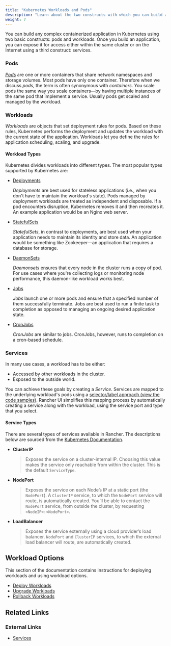 ```yaml
---
title: "Kubernetes Workloads and Pods"
description: "Learn about the two constructs with which you can build any complex containerized application in Kubernetes: Kubernetes workloads and pods"
weight: 7
---
```


You can build any complex containerized application in Kubernetes using two basic constructs: pods and workloads. Once you build an application, you can expose it for access either within the same cluster or on the Internet using a third construct: services.

### Pods

[_Pods_](https://kubernetes.io/docs/concepts/workloads/pods/pod-overview/) are one or more containers that share network namespaces and storage volumes. Most pods have only one container. Therefore when we discuss _pods_, the term is often synonymous with _containers_. You scale pods the same way you scale containers—by having multiple instances of the same pod that implement a service. Usually pods get scaled and managed by the workload.

### Workloads

_Workloads_ are objects that set deployment rules for pods. Based on these rules, Kubernetes performs the deployment and updates the workload with the current state of the application.
Workloads let you define the rules for application scheduling, scaling, and upgrade.

#### Workload Types

Kubernetes divides workloads into different types. The most popular types supported by Kubernetes are:

- [Deployments](https://kubernetes.io/docs/concepts/workloads/controllers/deployment/)

    _Deployments_ are best used for stateless applications (i.e., when you don't have to maintain the workload's state). Pods managed by deployment workloads are treated as independent and disposable. If a pod encounters disruption, Kubernetes removes it and then recreates it. An example application would be an Nginx web server.

- [StatefulSets](https://kubernetes.io/docs/concepts/workloads/controllers/statefulset/)

    _StatefulSets_, in contrast to deployments, are best used when your application needs to maintain its identity and store data. An application would be something like Zookeeper—an application that requires a database for storage.

- [DaemonSets](https://kubernetes.io/docs/concepts/workloads/controllers/daemonset/)

    _Daemonsets_ ensures that every node in the cluster runs a copy of pod. For use cases where you're collecting logs or monitoring node performance, this daemon-like workload works best.

- [Jobs](https://kubernetes.io/docs/concepts/workloads/controllers/jobs-run-to-completion/)

    _Jobs_ launch one or more pods and ensure that a specified number of them successfully terminate. Jobs are best used to run a finite task to completion as opposed to managing an ongoing desired application state.

- [CronJobs](https://kubernetes.io/docs/concepts/workloads/controllers/cron-jobs/)

    _CronJobs_ are similar to jobs. CronJobs, however, runs to completion on a cron-based schedule.

### Services

In many use cases, a workload has to be either:

- Accessed by other workloads in the cluster.
- Exposed to the outside world.

You can achieve these goals by creating a _Service_. Services are mapped to the underlying workload's pods using a [selector/label approach (view the code samples)](https://kubernetes.io/docs/concepts/overview/working-with-objects/labels/#service-and-replicationcontroller). Rancher UI simplifies this mapping process by automatically creating a service along with the workload, using the service port and type that you select.

#### Service Types

There are several types of services available in Rancher. The descriptions below are sourced from the [Kubernetes Documentation](https://kubernetes.io/docs/concepts/services-networking/service/#publishing-services-service-types).

- **ClusterIP**

    >Exposes the service on a cluster-internal IP. Choosing this value makes the service only reachable from within the cluster. This is the default `ServiceType`.

- **NodePort**

    >Exposes the service on each Node’s IP at a static port (the `NodePort`). A `ClusterIP` service, to which the `NodePort` service will route, is automatically created. You’ll be able to contact the `NodePort` service, from outside the cluster, by requesting `<NodeIP>:<NodePort>`.

- **LoadBalancer**

    >Exposes the service externally using a cloud provider’s load balancer. `NodePort` and `ClusterIP` services, to which the external load balancer will route, are automatically created.

## Workload Options

This section of the documentation contains instructions for deploying workloads and using workload options.

- [Deploy Workloads]({{<baseurl>}}/rancher/v2.x/en/k8s-in-rancher/workloads/deploy-workloads/)
- [Upgrade Workloads]({{<baseurl>}}/rancher/v2.x/en/k8s-in-rancher/workloads/upgrade-workloads/)
- [Rollback Workloads]({{<baseurl>}}/rancher/v2.x/en/k8s-in-rancher/workloads/rollback-workloads/)

## Related Links

### External Links

- [Services](https://kubernetes.io/docs/concepts/services-networking/service/)
